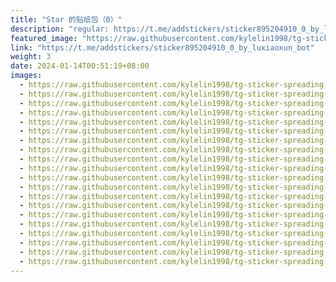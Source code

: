 ```yaml
---
title: "Star 的贴纸包（0）"
description: "regular: https://t.me/addstickers/sticker895204910_0_by_luxiaoxun_bot"
featured_image: "https://raw.githubusercontent.com/kylelin1998/tg-sticker-spreading-worldwide-images/main/img/7709f8d9-c746-4d3b-99c6-7562c338cb61.jpg"
link: "https://t.me/addstickers/sticker895204910_0_by_luxiaoxun_bot"
weight: 3
date: 2024-01-14T00:51:19+08:00
images:
  - https://raw.githubusercontent.com/kylelin1998/tg-sticker-spreading-worldwide-images/main/img/7709f8d9-c746-4d3b-99c6-7562c338cb61.jpg
  - https://raw.githubusercontent.com/kylelin1998/tg-sticker-spreading-worldwide-images/main/img/d691f1d6-4ed8-40f0-883d-6603a4cda518.jpg
  - https://raw.githubusercontent.com/kylelin1998/tg-sticker-spreading-worldwide-images/main/img/04c130f8-53e2-42ac-bb8d-474744f7d483.jpg
  - https://raw.githubusercontent.com/kylelin1998/tg-sticker-spreading-worldwide-images/main/img/edfeedc3-b40d-40a3-a696-09eeef2d6446.jpg
  - https://raw.githubusercontent.com/kylelin1998/tg-sticker-spreading-worldwide-images/main/img/8df63e0f-9cf5-449c-aa34-71cb5107c6dc.jpg
  - https://raw.githubusercontent.com/kylelin1998/tg-sticker-spreading-worldwide-images/main/img/50ea2c1b-33a8-47bd-8fb6-8568cdff6b80.jpg
  - https://raw.githubusercontent.com/kylelin1998/tg-sticker-spreading-worldwide-images/main/img/dff7ca5b-d804-485d-bdfe-8259222f1b8c.jpg
  - https://raw.githubusercontent.com/kylelin1998/tg-sticker-spreading-worldwide-images/main/img/8eedcaae-d547-4aa5-b541-8d87cb83abe9.jpg
  - https://raw.githubusercontent.com/kylelin1998/tg-sticker-spreading-worldwide-images/main/img/2af7f60e-5df7-413d-9118-7868c5a99c4b.jpg
  - https://raw.githubusercontent.com/kylelin1998/tg-sticker-spreading-worldwide-images/main/img/2fbc3b3a-b101-4792-a444-87bb299be5ef.jpg
  - https://raw.githubusercontent.com/kylelin1998/tg-sticker-spreading-worldwide-images/main/img/3483bbf2-4dbe-4dd1-8dcf-1d28070c7ae1.jpg
  - https://raw.githubusercontent.com/kylelin1998/tg-sticker-spreading-worldwide-images/main/img/8ca41bf0-eb6c-4c93-9710-6e59b2d73ab8.jpg
  - https://raw.githubusercontent.com/kylelin1998/tg-sticker-spreading-worldwide-images/main/img/615b7a3e-d27b-4cdd-94aa-afa1d5cb89aa.jpg
  - https://raw.githubusercontent.com/kylelin1998/tg-sticker-spreading-worldwide-images/main/img/b9755f91-9616-4d96-bff5-4696d3186247.jpg
  - https://raw.githubusercontent.com/kylelin1998/tg-sticker-spreading-worldwide-images/main/img/f1448205-9b27-4d04-bab2-c9daa55261cb.jpg
  - https://raw.githubusercontent.com/kylelin1998/tg-sticker-spreading-worldwide-images/main/img/0d19f721-b099-466a-96f4-a0903e1aed39.jpg
  - https://raw.githubusercontent.com/kylelin1998/tg-sticker-spreading-worldwide-images/main/img/e5a12368-8a4b-4cfe-bbab-88b06ebd6296.jpg
  - https://raw.githubusercontent.com/kylelin1998/tg-sticker-spreading-worldwide-images/main/img/c7d6c613-df9b-4d74-8388-d8f63d8ce8c7.jpg
  - https://raw.githubusercontent.com/kylelin1998/tg-sticker-spreading-worldwide-images/main/img/402ef628-cbb3-434a-9e6e-ddae1b8d3f4c.jpg
  - https://raw.githubusercontent.com/kylelin1998/tg-sticker-spreading-worldwide-images/main/img/3e39f838-fe8b-47b1-9389-f4304fb9b2f8.jpg
---
```

